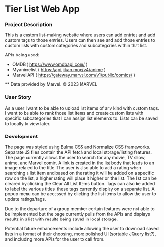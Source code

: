 # Tier List Web App  

### Project Description 

This is a custom list-making website where users can add entries and add custom tags to those entries. Users can then see and add those entries to custom lists with custom categories and subcategories within that list. 

APIs being used:
* OMDB ( https://www.omdbapi.com/ )
* Myanimelist ( https://api.jikan.moe/v4/anime )
* Marvel API ( https://gateway.marvel.com/v1/public/comics/ ) 

** Data provided by Marvel. © 2023 MARVEL

### User Story

As a user I want to be able to upload list items of any kind with custom tags. I want to be able to rank those list items and create custom lists with specific subcategories that I can assign list elements to. Lists can be saved to locally to view later.

### Development

The page was styled using Bulma CSS and Normalize CSS frameworks. Separate JS files contain the API fetch and local storage/listing features. The page currently allows the user to search for any movie, TV show, anime, and Marvel comic. A link is created in the list body that leads to an image related to the title. The user is also able to add a rating when searching a list item and based on the rating it will be added on a specific row on the list, a higher rating will place it higher on the list. The list can be cleared by clicking the Clear All List Items button. Tags can also be added to label the various titles, these tags currently display on a separate list. A popup menu can be accessed by clicking the list items to allow the user to update ratings/tags.

Due to the departure of a group member certain features were not able to be implemented but the page currently pulls from the APIs and displays results in a list with results being saved in local storage. 

Potential future enhancements include allowing the user to download saved lists in a format of their choosing, more polished UI (sortable JQuery list?), and including more APIs for the user to call from.
